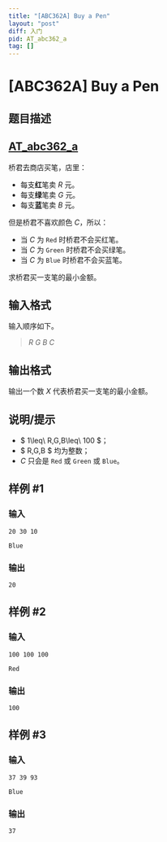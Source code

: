 ```yaml
---
title: "[ABC362A] Buy a Pen"
layout: "post"
diff: 入门
pid: AT_abc362_a
tag: []
---
```


# [ABC362A] Buy a Pen

## 题目描述

## [AT_abc362_a](https://www.luogu.com.cn/problem/AT_abc362_a)
桥君去商店买笔，店里：
- 每支**红**笔卖 $R$ 元。   
- 每支**绿**笔卖 $G$ 元。   
- 每支**蓝**笔卖 $B$ 元。

但是桥君不喜欢颜色 $C$，所以：

- 当 $C$ 为 `Red` 时桥君不会买红笔。
- 当 $C$ 为 `Green` 时桥君不会买绿笔。
- 当 $C$ 为 `Blue` 时桥君不会买蓝笔。

求桥君买一支笔的最小金额。

## 输入格式

输入顺序如下。
>$R$ $G$ $B$ $C$

## 输出格式

输出一个数 $X$ 代表桥君买一支笔的最小金额。

## 说明/提示

- $ 1\leq\ R,G,B\leq\ 100 $；
- $ R,G,B $ 均为整数；
- $C$ 只会是 `Red` 或 `Green` 或 `Blue`。

## 样例 #1

### 输入

```
20 30 10
Blue
```

### 输出

```
20
```

## 样例 #2

### 输入

```
100 100 100
Red
```

### 输出

```
100
```

## 样例 #3

### 输入

```
37 39 93
Blue
```

### 输出

```
37
```

